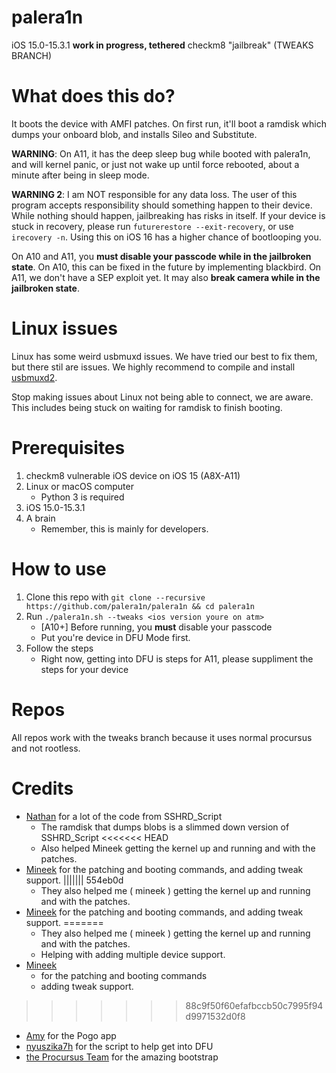 # palera1n
iOS 15.0-15.3.1 **work in progress, tethered** checkm8 "jailbreak" (TWEAKS BRANCH)

# What does this do?
It boots the device with AMFI patches. On first run, it'll boot a ramdisk which dumps your onboard blob, and installs Sileo and Substitute.

**WARNING**: On A11, it has the deep sleep bug while booted with palera1n, and will kernel panic, or just not wake up until force rebooted, about a minute after being in sleep mode.

**WARNING 2**: I am NOT responsible for any data loss. The user of this program accepts responsibility should something happen to their device. While nothing should happen, jailbreaking has risks in itself. If your device is stuck in recovery, please run `futurerestore --exit-recovery`, or use `irecovery -n`. Using this on iOS 16 has a higher chance of bootlooping you.

On A10 and A11, you **must disable your passcode while in the jailbroken state**. On A10, this can be fixed in the future by implementing blackbird. On A11, we don't have a SEP exploit yet. It may also **break camera while in the jailbroken state**.

# Linux issues
Linux has some weird usbmuxd issues. We have tried our best to fix them, but there stil are issues. We highly recommend to compile and install [usbmuxd2](https://github.com/tihmstar/usbmuxd2).

Stop making issues about Linux not being able to connect, we are aware. This includes being stuck on waiting for ramdisk to finish booting.

# Prerequisites
1. checkm8 vulnerable iOS device on iOS 15 (A8X-A11)
2. Linux or macOS computer
    - Python 3 is required
3. iOS 15.0-15.3.1
4. A brain
    - Remember, this is mainly for developers.

# How to use
1. Clone this repo with `git clone --recursive https://github.com/palera1n/palera1n && cd palera1n`
2. Run `./palera1n.sh --tweaks <ios version youre on atm>`
    - \[A10+\] Before running, you **must** disable your passcode
    - Put you're device in DFU Mode first.
3. Follow the steps
    - Right now, getting into DFU is steps for A11, please suppliment the steps for your device

# Repos
All repos work with the tweaks branch because it uses normal procursus and not rootless.

# Credits
- [Nathan](https://github.com/verygenericname) for a lot of the code from SSHRD_Script
    - The ramdisk that dumps blobs is a slimmed down version of SSHRD_Script
<<<<<<< HEAD
    - Also helped Mineek getting the kernel up and running and with the patches.
- [Mineek](https://github.com/mineek) for the patching and booting commands, and adding tweak support.
||||||| 554eb0d
    - They also helped me ( mineek ) getting the kernel up and running and with the patches.
- [Mineek](https://github.com/mineek) for the patching and booting commands, and adding tweak support.
=======
    - They also helped me ( mineek ) getting the kernel up and running and with the patches.
    - Helping with adding multiple device support.
- [Mineek](https://github.com/mineek)
    - for the patching and booting commands
    - adding tweak support.
>>>>>>> 88c9f50f60efafbccb50c7995f94d9971532d0f8
- [Amy](https://github.com/elihwyma) for the Pogo app
- [nyuszika7h](https://github.com/nyuszika7h) for the script to help get into DFU
- [the Procursus Team](https://github.com/ProcursusTeam) for the amazing bootstrap
